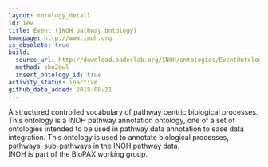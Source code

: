 ```yaml
---
layout: ontology_detail
id: iev
title: Event (INOH pathway ontology)
homepage: http://www.inoh.org
is_obsolete: true
build:
  source_url: http://download.baderlab.org/INOH/ontologies/EventOntology_172.obo
  method: obo2owl
  insert_ontology_id: true
activity_status: inactive
github_date_added: 2015-08-21
---
```


A structured controlled vocabulary of pathway centric biological processes. This ontology is a INOH pathway annotation ontology, one of a set of ontologies intended to be used in pathway data annotation to ease data integration. This ontology is used to annotate biological processes, pathways, sub-pathways in the INOH pathway data.<br>INOH is part of the BioPAX working group.
